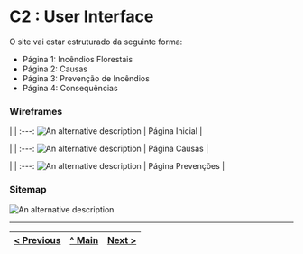 # C2 : User Interface

O site vai estar estruturado da seguinte forma: 
- Página 1: Incêndios Florestais 
- Página 2: Causas
- Página 3: Prevenção de Incêndios 
- Página 4: Consequências


### Wireframes  

| |
:---:
![An alternative description](https://i.imgur.com/MVLyOaV.png) |
Página Inicial |

| |
:---:
![An alternative description](https://i.imgur.com/McbjQNV.png) |
Página Causas |

| |
:---:
![An alternative description](https://i.imgur.com/hIygnoT.png) |
Página Prevenções |


### Sitemap


![An alternative description](https://i.imgur.com/6JYTJ10.jpeg)  
 


---
[< Previous](c1.md) | [^ Main](https://github.com/Tecnologias-Web-ISMAI/TCM21-tw-g08) | [Next >](c3.md)
:--- | :---: | ---: 
